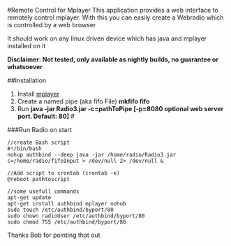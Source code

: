 #Remote Control for Mplayer
This application provides a web interface to remotely control mplayer.
With this you can easily create a Webradio which is controlled by a web browser

It should work on any linux driven device which has java and mplayer installed on it

__Disclaimer: Not tested, only available as nightly builds, no guarantee or whatsoever__

##Installation
1. Install [mplayer](https://wiki.ubuntuusers.de/MPlayer/)
2. Create a named pipe (aka fifo File) __mkfifo fifo__
3. Run __java -jar Radio3.jar -c=pathToPipe [-p=8080 optional web server port. Default: 80]__ #

###Run Radio on start

    //create Bash script
    #!/bin/bash
    nohup authbind --deep java -jar /home/radio/Radio3.jar c=/home/radio/fifoInput > /dev/null 2> /dev/null &     
      
    //Add script to crontab (crontab -e)
    @reboot pathtoscript

    //some usefull commands
	apt-get update
    apt-get install authbind mplayer nohub                        
    sudo touch /etc/authbind/byport/80
    sudo chown radioUser /etc/authbind/byport/80
    sudo chmod 755 /etc/authbind/byport/80                    

Thanks Bob for pointing that out
